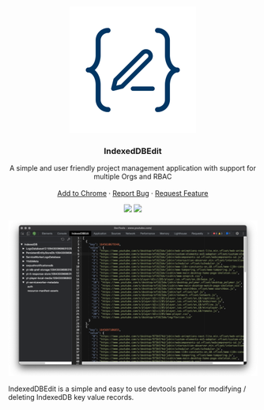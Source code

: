 <!-- PROJECT LOGO -->
<br />
<p align="center">
  <a href="https://github.com/darx/IndexedDBEdit">
    <img src="public/assets/indexeddb-edit-icon-md.png" alt="Logo" width="256" height="256">
  </a>

  <h3 align="center">IndexedDBEdit</h3>

  <p align="center">
    A simple and user friendly project management application with support for multiple Orgs and RBAC
    <br />
    <br />
    <a href="https://chrome.google.com/webstore/detail/indexeddbedit/npjecebdjnmlolggnoajngnlodhgpfac">Add to Chrome</a>
    ·
    <a href="https://github.com/darx/IndexedDBEdit/issues">Report Bug</a>
    ·
    <a href="https://github.com/darx/IndexedDBEdit/issues">Request Feature</a>
  </p>

  <p align="center">
   <img src="https://img.shields.io/badge/javascript-%23f7df1e.svg?style=for-the-badge&logo=javascript&logoColor=white">
   <img src="https://img.shields.io/badge/svelte-%23ff3e00.svg?style=for-the-badge&logo=svelte&logoColor=white">
  </p>
</p>

![IndexedDBEdit](public/assets/indexeddb-edit-screenshot-md.png 'IndexedDBEdit')

IndexedDBEdit is a simple and easy to use devtools panel for modifying / deleting IndexedDB key value records.
